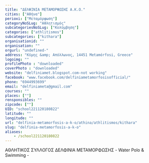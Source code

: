 ```yaml
---
title: "ΔΕΛΦΙΝΙΑ ΜΕΤΑΜΟΡΦΩΣΗΣ Α.Κ.Ο."
cities: ["Αθήνα"]
perioxi: ["Μεταμόρφωση"]
categoryNoSLug: "Αθλητισμός"
subcategoriesNoSLug: ["Κολύμβηση"]
categories: ["athlitismos"]
subcategories: ["kithara"]
organisationid: ""
organisation: ""
orgurl: "undefined-"
address: "Κύμης &amp; Απόλλωνος, 14451 Metamórfosi, Greece"
logoimg: ""
profilePhoto : "downloaded"
coverPhoto : "downloaded"
website: "delfiniamet.blogspot.com-not working"
facebook: "www.facebook.com/delfiniametamorfosisofficial/"
phone: "6944993699"
email: "delfiniameta@gmail.com"
courses: ""
places: [""]
rensponsibles: ""
zipcode: [""]
UID: "school221120180822"
latitude: ""
longitude: ""
url: "delfinia-metamorfosis-a-k-o/athina/athlitismos/kithara"
slug: "delfinia-metamorfosis-a-k-o"
aliases:
    - /school221120180822
---
```



ΑΘΛΗΤΙΚΟΣ ΣΥΛΛΟΓΟΣ ΔΕΛΦΙΝΙΑ ΜΕΤΑΜΟΡΦΩΣΗΣ - Water Polo &amp; Swimming -

